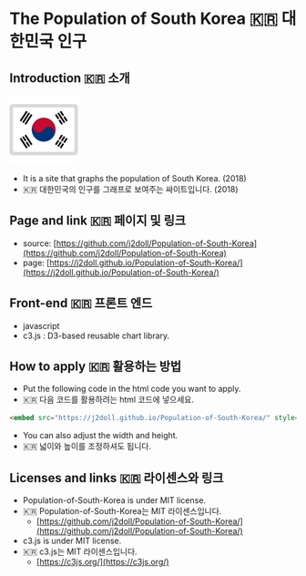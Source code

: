 # The Population of South Korea :kr: 대한민국 인구

## Introduction :kr: 소개
![](docs/flag-for-south-korea_1f1f0-1f1f7.png)
- It is a site that graphs the population of South Korea. (2018) 
- :kr: 대한민국의 인구를 그래프로 보여주는 싸이트입니다. (2018)

## Page and link :kr: 페이지 및 링크
- source: [https://github.com/j2doll/Population-of-South-Korea](https://github.com/j2doll/Population-of-South-Korea) 
- page: [https://j2doll.github.io/Population-of-South-Korea/](https://j2doll.github.io/Population-of-South-Korea/) 

## Front-end :kr: 프론트 엔드
- javascript
- c3.js : D3-based reusable chart library. 

## How to apply :kr: 활용하는 방법
- Put the following code in the html code you want to apply. 
- :kr: 다음 코드를 활용하려는 html 코드에 넣으세요. 

```html
<embed src="https://j2doll.github.io/Population-of-South-Korea/" style="width:1024px; height: 500px;">
```

- You can also adjust the width and height. 
- :kr: 넓이와 높이를 조정하셔도 됩니다.

## Licenses and links :kr: 라이센스와 링크
- Population-of-South-Korea is under MIT license. 
- :kr: Population-of-South-Korea는 MIT 라이센스입니다.
  - [https://github.com/j2doll/Population-of-South-Korea/](https://github.com/j2doll/Population-of-South-Korea/)
- c3.js is under MIT license. 
- :kr: c3.js는 MIT 라이센스입니다.
  - [https://c3js.org/](https://c3js.org/)

